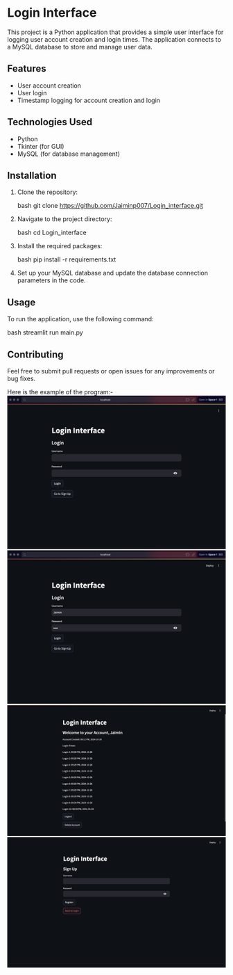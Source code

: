 # Login Interface

This project is a Python application that provides a simple user interface for logging user account creation and login times. The application connects to a MySQL database to store and manage user data.

## Features

- User account creation
- User login
- Timestamp logging for account creation and login

## Technologies Used

- Python
- Tkinter (for GUI)
- MySQL (for database management)

## Installation

1. Clone the repository:

   bash
   git clone https://github.com/Jaiminp007/Login_interface.git

2. Navigate to the project directory:

   bash
   cd Login_interface

3. Install the required packages:

   bash
   pip install -r requirements.txt
   

4. Set up your MySQL database and update the database connection parameters in the code.

## Usage

To run the application, use the following command:

bash
streamlit run main.py


## Contributing

Feel free to submit pull requests or open issues for any improvements or bug fixes.


Here is the example of the program:-
![1stimage](assets/1.png)
![2ndimage](assets/2.png)
![3rdimage](assets/3.png)
![4thimage](assets/4.png)


